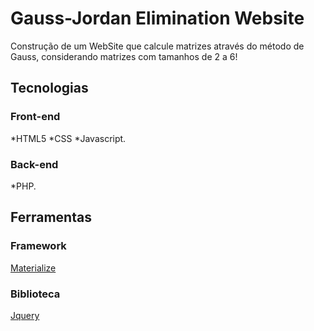 # Gauss-Jordan Elimination Website
Construção de um WebSite que calcule matrizes através do método de Gauss, considerando matrizes com tamanhos de 2 a 6!
  
  
  
## Tecnologias

### Front-end
*HTML5 *CSS *Javascript.

### Back-end
*PHP.

## Ferramentas

### Framework
[Materialize](https://materializecss.com/)

### Biblioteca
[Jquery](https://jquery.com/)

